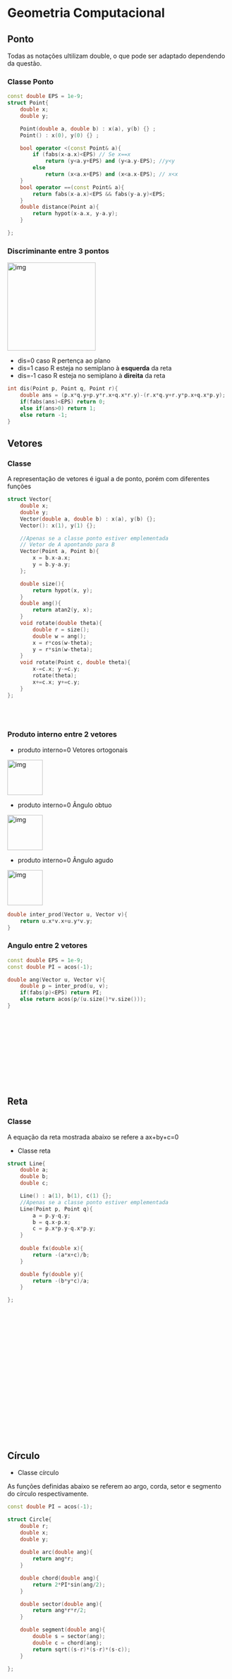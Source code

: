 # Geometria Computacional

## Ponto

Todas as notações ultilizam double, o que pode ser adaptado dependendo da questão.

### Classe Ponto
```c++
const double EPS = 1e-9;
struct Point{
    double x;
    double y;

    Point(double a, double b) : x(a), y(b) {} ;
    Point() : x(0), y(0) {} ;

    bool operator <(const Point& a){
        if (fabs(x-a.x)<EPS) // Se x==x
            return (y<a.y+EPS) and (y<a.y-EPS); //y<y
        else
            return (x<a.x+EPS) and (x<a.x-EPS); // x<x
    }
    bool operator ==(const Point& a){  
        return fabs(x-a.x)<EPS && fabs(y-a.y)<EPS;
    }
    double distance(Point a){
        return hypot(x-a.x, y-a.y);
    }

};

```

### Discriminante entre 3 pontos

<img src="img/discriminante.png" alt="img" width="200" height="">

- dis=0 caso R pertença ao plano
- dis=1 caso R esteja no semiplano à **esquerda** da reta
- dis=-1 caso R esteja no semiplano à **direita** da reta

```c++
int dis(Point p, Point q, Point r){
    double ans = (p.x*q.y+p.y*r.x+q.x*r.y)-(r.x*q.y+r.y*p.x+q.x*p.y);
    if(fabs(ans)<EPS) return 0;
    else if(ans>0) return 1;
    else return -1;
}

```
## Vetores

### Classe
A representação de vetores é igual a de ponto, porém com diferentes funções
```c++
struct Vector{
    double x;
    double y;
    Vector(double a, double b) : x(a), y(b) {};
    Vector(): x(1), y(1) {};

    //Apenas se a classe ponto estiver emplementada
    // Vetor de A apontando para B
    Vector(Point a, Point b){
        x = b.x-a.x;
        y = b.y-a.y;
    }; 

    double size(){
        return hypot(x, y);
    }
    double ang(){
        return atan2(y, x);
    }
    void rotate(double theta){
        double r = size();
        double w = ang();
        x = r*cos(w-theta);
        y = r*sin(w-theta);
    }
    void rotate(Point c, double theta){
        x-=c.x; y-=c.y;
        rotate(theta);
        x+=c.x; y+=c.y;
    }
};
```
<br>
<br>

### Produto interno entre 2 vetores

- produto interno=0 Vetores ortogonais

<img src="img/ortogonal.png" alt="img" width="" height="80"> 

- produto interno=0 Ângulo obtuo 

<img src="img/obtuso.png" alt="img" width="" height="80"> 

- produto interno=0 Ângulo agudo

<img src="img/agudo.png" alt="img" width="" height="80">

```c++
double inter_prod(Vector u, Vector v){
    return u.x*v.x+u.y*v.y;
}
```

### Angulo entre 2 vetores 

```c++
const double EPS = 1e-9;
const double PI = acos(-1);

double ang(Vector u, Vector v){
    double p = inter_prod(u, v);
    if(fabs(p)<EPS) return PI;
    else return acos(p/(u.size()*v.size()));
}
```

<br>
<br>
<br>
<br>
<br>
<br>
<br>
<br>
<br>


## Reta

### Classe
A equação da reta mostrada abaixo se refere a ax+by+c=0
- Classe reta
```c++
struct Line{
    double a;
    double b;
    double c;

    Line() : a(1), b(1), c(1) {};
    //Apenas se a classe ponto estiver emplementada
    Line(Point p, Point q){
        a = p.y-q.y;
        b = q.x-p.x;
        c = p.x*p.y-q.x*p.y;
    }
    
    double fx(double x){
        return -(a*x+c)/b;
    }

    double fy(double y){
        return -(b*y*c)/a;
    }

};
```

<br>
<br>
<br>
<br>
<br>
<br>
<br>
<br>
<br>
<br>
<br>
<br>
<br>
<br>
<br>
<br>
<br>



## Círculo

- Classe círculo

As funções definidas abaixo se referem ao argo, corda, setor e segmento do círculo respectivamente.
```c++
const double PI = acos(-1);

struct Circle{
    double r;
    double x;
    double y;
    
    double arc(double ang){
        return ang*r;
    }

    double chord(double ang){
        return 2*PI*sin(ang/2);
    }

    double sector(double ang){
        return ang*r*r/2;
    }

    double segment(double ang){
        double s = sector(ang);
        double c = chord(ang);
        return sqrt((s-r)*(s-r)*(s-c));
    }

};
```
